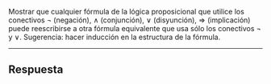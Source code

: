 Mostrar que cualquier fórmula de la lógica proposicional que utilice los conectivos ¬ (negación), ∧ (conjunción), ∨ (disyunción), ⇒ (implicación) puede reescribirse a otra fórmula equivalente que usa sólo los conectivos ¬ y ∨. Sugerencia: hacer inducción en la estructura de la fórmula.

---
## Respuesta
